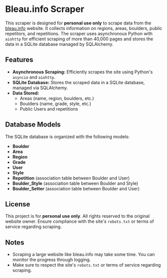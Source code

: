 # Bleau.info Scraper

This scraper is designed for **personal use only** to scrape data from the [bleau.info](https://bleau.info/) website. It collects information on regions, areas, boulders, public repetitors, and repetitions. The scraper uses asynchronous Python with `aiohttp` for efficient scraping of more than 40,000 pages and stores the data in a SQLite database managed by SQLAlchemy.

## Features

- **Asynchronous Scraping:** Efficiently scrapes the site using Python's `asyncio` and `aiohttp`.
- **SQLite Database:** Stores the scraped data in a SQLite database, managed via SQLAlchemy.
- **Data Stored:**
  - Areas (name, region, boulders, etc.)
  - Boulders (name, grade, style, etc.)
  - Public Users and repetitions

## Database Models

The SQLite database is organized with the following models:

- **Boulder**
- **Area**
- **Region**
- **Grade**
- **User**
- **Style**
- **Repetition** (association table between Boulder and User)
- **Boulder_Style** (association table between Boulder and Style)
- **Boulder_Setter** (association table between Boulder and User)

## License

This project is for **personal use only**. All rights reserved to the original website owner. Ensure compliance with the site's `robots.txt` or terms of service regarding scraping.

## Notes

- Scraping a large website like bleau.info may take some time. You can monitor the progress through logging.
- Make sure to respect the site's `robots.txt` or terms of service regarding scraping.
